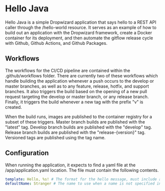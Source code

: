 # Hello Java

Hello Java is a simple Dropwizard application that says hello to a REST 
API caller through the /hello-world resource.  It serves as an example 
of how to build out an application with the Dropwizard framework, create 
a Docker container for its deployment, and then automate the gitflow 
release cycle with Github, Github Actions, and Github Packages.

## Workflows

The workflows for the CI/CD pipeline are contained within the 
.github/workflows folder.  There are currently two of these workflows which 
handle building the application whenever a push occurs to the develop or 
master branches, as well as to any feature, release, hotfix, and support 
branches.  It also triggers the build based on the opening of a new 
pull request targeting the develop or master branch, or any release 
branch.  Finally, it triggers the build whenever a new tag with the prefix 
"v" is created.

When the build runs, images are published to the container registry for a 
subset of these triggers.  Master branch builds are published with the 
"latest" tag.  Develop branch builds are published with the "develop" tag.
Release branch builds are published with the "release-{version}" tag.  
Versioned tags are published using the tag name.

## Configuration

When running the application, it expects to find a yaml file at the 
/app/application.yaml location.  The file must contain the following 
contents.

```yaml
template: Hello, %s! # The format for the hello message, must include a %s for the name substitution.
defaultName: Stranger # The name to use when a name is not specified in the "name" query parameter.
```

